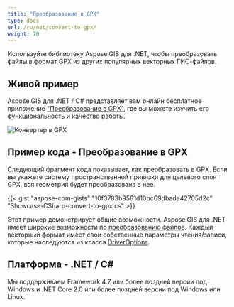```yaml
---
title: "Преобразование в GPX"
type: docs
url: /ru/net/convert-to-gpx/
weight: 70
---
```


Используйте библиотеку Aspose.GIS для .NET, чтобы преобразовать файлы в формат GPX из других популярных векторных ГИС-файлов.

## **Живой пример**

Aspose.GIS для .NET / C# представляет вам онлайн бесплатное приложение ["Преобразование в GPX"](https://products.aspose.app/gis/conversion/convert-to-gpx), где вы можете изучить его функциональность и качество работы.

![Конвертер в GPX](conversion.png)

## **Пример кода - Преобразование в GPX**

Следующий фрагмент кода показывает, как преобразовать в GPX. Если вы укажете систему пространственной привязки для целевого слоя GPX, вся геометрия будет преобразована в нее. 

{{< gist "aspose-com-gists" "10f3783b9581d10bc69dbada42705d2c" "Showcase-CSharp-convert-to-gpx.cs" >}}

Этот пример демонстрирует общие возможности. Aspose.GIS для .NET имеет широкие возможности по [преобразованию файлов](https://docs.aspose.com/gis/net/vector-layers/). Каждый векторный формат имеет свои собственные параметры чтения/записи, которые наследуются из класса [DriverOptions](https://reference.aspose.com/gis/net/aspose.gis/driveroptions).

## **Платформа - .NET / C#**

Мы поддерживаем Framework 4.7 или более поздней версии под Windows и .NET Core 2.0 или более поздней версии под Windows или Linux.
